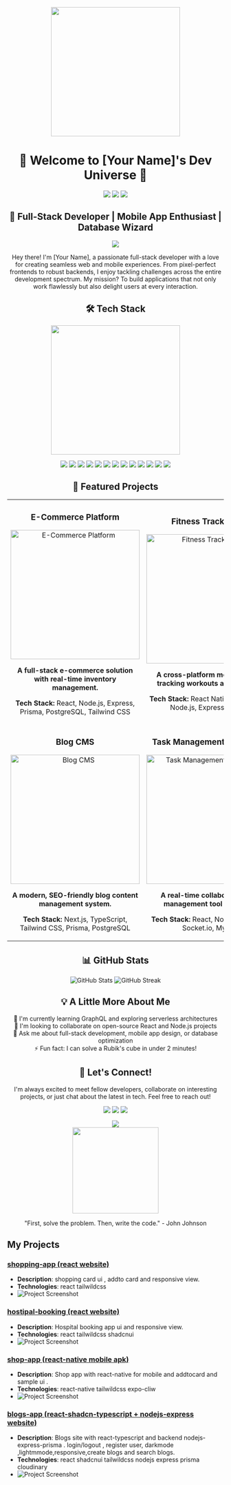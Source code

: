 
<div  align="center">
  <img src="https://media.giphy.com/media/26tn33aiTi1jkl6H6/giphy.gif" width="300" height="300" />
  
  <h1>👋 Welcome to [Your Name]'s Dev Universe 🌟</h1>
  
  <p>
    <a href="https://www.linkedin.com/in/yourprofile"><img src="https://img.shields.io/badge/-LinkedIn-0077B5?style=for-the-badge&logo=Linkedin&logoColor=white"/></a>
    <a href="https://twitter.com/yourhandle"><img src="https://img.shields.io/badge/-Twitter-1DA1F2?style=for-the-badge&logo=Twitter&logoColor=white"/></a>
    <a href="https://yourportfolio.com"><img src="https://img.shields.io/badge/-Portfolio-4285F4?style=for-the-badge&logo=google-chrome&logoColor=white"/></a>
  </p>
</div>

<div align="center">
  <h2>🚀 Full-Stack Developer | Mobile App Enthusiast | Database Wizard</h2>
  <img src="https://readme-typing-svg.herokuapp.com/?lines=Mastering+the+MERN+Stack;Building+Responsive+Web+Apps;Crafting+Mobile+Experiences;Always+Learning+New+Tech&font=Fira%20Code&center=true&width=380&height=50">
</div>

<p align="center">
  Hey there! I'm [Your Name], a passionate full-stack developer with a love for creating seamless web and mobile experiences. From pixel-perfect frontends to robust backends, I enjoy tackling challenges across the entire development spectrum. My mission? To build applications that not only work flawlessly but also delight users at every interaction.
</p>

<div align="center">
  <h2>🛠️ Tech Stack</h2>
  <img src="https://media.giphy.com/media/SWoSkN6DxTszqIKEqv/giphy.gif" width="300" />
</div>

<p align="center">
  <img src="https://img.shields.io/badge/-HTML5-E34F26?style=for-the-badge&logo=html5&logoColor=white" />
  <img src="https://img.shields.io/badge/-CSS3-1572B6?style=for-the-badge&logo=css3&logoColor=white" />
  <img src="https://img.shields.io/badge/-JavaScript-F7DF1E?style=for-the-badge&logo=javascript&logoColor=black" />
  <img src="https://img.shields.io/badge/-React-61DAFB?style=for-the-badge&logo=react&logoColor=black" />
  <img src="https://img.shields.io/badge/-Tailwind_CSS-38B2AC?style=for-the-badge&logo=tailwind-css&logoColor=white" />
  <img src="https://img.shields.io/badge/-Node.js-339933?style=for-the-badge&logo=node.js&logoColor=white" />
  <img src="https://img.shields.io/badge/-Express-000000?style=for-the-badge&logo=express&logoColor=white" />
  <img src="https://img.shields.io/badge/-Prisma-2D3748?style=for-the-badge&logo=prisma&logoColor=white" />
  <img src="https://img.shields.io/badge/-React_Native-61DAFB?style=for-the-badge&logo=react&logoColor=black" />
  <img src="https://img.shields.io/badge/-Next.js-000000?style=for-the-badge&logo=next.js&logoColor=white" />
  <img src="https://img.shields.io/badge/-MySQL-4479A1?style=for-the-badge&logo=mysql&logoColor=white" />
  <img src="https://img.shields.io/badge/-PostgreSQL-336791?style=for-the-badge&logo=postgresql&logoColor=white" />
  <img src="https://img.shields.io/badge/-TypeScript-3178C6?style=for-the-badge&logo=typescript&logoColor=white" />
</p>

<div align="center">
  <h2>🌟 Featured Projects</h2>
</div>

<table align="center">
  <tr>
    <td width="50%">
      <h3 align="center">E-Commerce Platform</h3>
      <div align="center">  
        <a href="https://github.com/yourusername/ecommerce-platform" target="_blank">
          <img src="https://via.placeholder.com/300x200?text=E-Commerce+Platform" width="300" alt="E-Commerce Platform" />
        </a>
        <p><strong>A full-stack e-commerce solution with real-time inventory management.</strong></p>
        <p><strong>Tech Stack:</strong> React, Node.js, Express, Prisma, PostgreSQL, Tailwind CSS</p>
      </div>
    </td>
    <td width="50%">
      <h3 align="center">Fitness Tracker App</h3>
      <div align="center">
        <a href="https://github.com/yourusername/fitness-tracker-app" target="_blank">
          <img src="https://via.placeholder.com/300x200?text=Fitness+Tracker+App" width="300" alt="Fitness Tracker App" />
        </a>
        <p><strong>A cross-platform mobile app for tracking workouts and nutrition.</strong></p>
        <p><strong>Tech Stack:</strong> React Native, TypeScript, Node.js, Express, MySQL</p>
      </div>
    </td>
  </tr>
  <tr>
    <td width="50%">
      <h3 align="center">Blog CMS</h3>
      <div align="center">
        <a href="https://github.com/yourusername/blog-cms" target="_blank">
          <img src="https://via.placeholder.com/300x200?text=Blog+CMS" width="300" alt="Blog CMS" />
        </a>
        <p><strong>A modern, SEO-friendly blog content management system.</strong></p>
        <p><strong>Tech Stack:</strong> Next.js, TypeScript, Tailwind CSS, Prisma, PostgreSQL</p>
      </div>
    </td>
    <td width="50%">
      <h3 align="center">Task Management Dashboard</h3>
      <div align="center">
        <a href="https://github.com/yourusername/task-dashboard" target="_blank">
          <img src="https://via.placeholder.com/300x200?text=Task+Management+Dashboard" width="300" alt="Task Management Dashboard" />
        </a>
        <p><strong>A real-time collaborative task management tool for teams.</strong></p>
        <p><strong>Tech Stack:</strong> React, Node.js, Express, Socket.io, MySQL</p>
      </div>
    </td>
  </tr>
</table>

<div align="center">
  <h2>📊 GitHub Stats</h2>
  <img src="https://github-readme-stats.vercel.app/api?username=yourusername&show_icons=true&theme=radical" alt="GitHub Stats" />
  <img src="https://github-readme-streak-stats.herokuapp.com/?user=yourusername&theme=radical" alt="GitHub Streak" />
</div>

<div align="center">
  <h2>💡 A Little More About Me</h2>
  <p>
    🌱 I'm currently learning GraphQL and exploring serverless architectures<br>
    👯 I'm looking to collaborate on open-source React and Node.js projects<br>
    💬 Ask me about full-stack development, mobile app design, or database optimization<br>
    ⚡ Fun fact: I can solve a Rubik's cube in under 2 minutes!
  </p>
</div>

<div align="center">
  <h2>🤝 Let's Connect!</h2>
  <p>
    I'm always excited to meet fellow developers, collaborate on interesting projects, or just chat about the latest in tech. Feel free to reach out!
  </p>
  <p>
    <a href="mailto:your.email@example.com"><img src="https://img.shields.io/badge/-Email-D14836?style=for-the-badge&logo=Gmail&logoColor=white"/></a>
    <a href="https://github.com/yourusername"><img src="https://img.shields.io/badge/-GitHub-181717?style=for-the-badge&logo=github"/></a>
    <a href="https://stackoverflow.com/users/youruserid"><img src="https://img.shields.io/badge/-Stack%20Overflow-FE7A16?style=for-the-badge&logo=stack-overflow&logoColor=white"/></a>
  </p>
</div>

<div align="center">
  <img src="https://komarev.com/ghpvc/?username=yourusername&color=blueviolet&style=flat-square&label=Profile+Views" />
</div>

<div align="center">
  <img src="https://media.giphy.com/media/LmNwrBhejkK9EFP504/giphy.gif" width="200" />
  <p>"First, solve the problem. Then, write the code." - John Johnson</p>
</div>


## My Projects

### [shopping-app (react website)](https://shopping-card-theta-inky.vercel.app/)
- **Description**: shopping card ui , addto card and responsive view.
- **Technologies**: react tailwildcss
- ![Project Screenshot](https://res.cloudinary.com/doa84txts/image/upload/v1730537235/Screenshot_2024-11-02_151418_fg4nxo.png) 

### [hostipal-booking (react website)](https://react-project-no-2.vercel.app/)
- **Description**: Hospital booking app ui and responsive view.
- **Technologies**: react tailwildcss shadcnui
- ![Project Screenshot](https://res.cloudinary.com/doa84txts/image/upload/v1730537259/Screenshot_2024-11-02_151515_cfgriu.png) 

### [shop-app (react-native mobile apk)](https://expo.dev/artifacts/eas/fNGKnjNzGSVqars3bu6z7n.apk)
- **Description**: Shop app with react-native for mobile and addtocard and sample ui . 
- **Technologies**: react-native tailwildcss expo-cliw
- ![Project Screenshot](https://res.cloudinary.com/doa84txts/image/upload/w_400,h_800/v1730626079/Screenshot_2024-11-03_155355_hxtw6e.png) 

### [blogs-app (react-shadcn-typescript + nodejs-express website)]()
- **Description**: Blogs site with react-typescript and backend nodejs-express-prisma . login/logout  , register user, darkmode ,lightmmode,responsive,create blogs and search blogs.
- **Technologies**: react shadcnui tailwildcss nodejs express prisma cloudinary
- ![Project Screenshot](https://res.cloudinary.com/doa84txts/image/upload/v1730537951/Screenshot_2024-11-02_152836_y569wp.png) 


